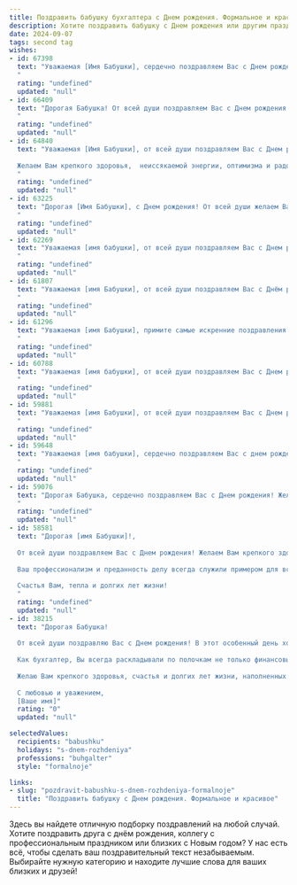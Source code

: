 ```yaml
---
title: Поздравить бабушку бухгалтера c Днем рождения. Формальное и красивое
description: Хотите поздравить бабушку c Днем рождения или другим праздником? Наш ИИ создаст незабываемое поздравление, а вы обязательно выделитесь среди других.  
date: 2024-09-07
tags: second tag
wishes:
- id: 67398
  text: "Уважаемая [Имя Бабушки], сердечно поздравляем Вас с Днем рождения!  Желаем Вам крепкого здоровья, неиссякаемой энергии, радости и оптимизма. Пусть Ваши профессиональные навыки, как опытного бухгалтера, всегда будут востребованы и приносят Вам удовлетворение.
  "
  rating: "undefined"
  updated: "null"
- id: 66409
  text: "Дорогая Бабушка! От всей души поздравляем Вас с Днем рождения! Желаем Вам крепкого здоровья, благополучия и долгих лет жизни. Пусть Ваш профессионализм и опыт всегда будут востребованы, а работа приносит Вам радость и удовлетворение. Счастья Вам, тепла и любви!
  "
  rating: "undefined"
  updated: "null"
- id: 64840
  text: "Уважаемая [Имя Бабушки], от всей души поздравляем Вас с Днем рождения!
  
  Желаем Вам крепкого здоровья,  неиссякаемой энергии, оптимизма и радости! Пусть каждый день будет полон приятных моментов, а Ваше профессиональное мастерство бухгалтера всегда будет востребовано и высоко ценимо!
  "
  rating: "undefined"
  updated: "null"
- id: 63225
  text: "Дорогая [Имя Бабушки], с Днем рождения! От всей души желаем Вам крепкого здоровья, неиссякаемой энергии и благополучия. Пусть Ваша жизнь будет наполнена радостью, любовью и приятными моментами. Желаем Вам успехов в Вашей непростой, но такой важной профессии бухгалтера. Пусть каждый день приносит Вам удовлетворение и признание Вашего профессионального мастерства!
  "
  rating: "undefined"
  updated: "null"
- id: 62269
  text: "Уважаемая [имя бабушки], от всей души поздравляем Вас с Днем рождения! Желаем Вам крепкого здоровья, оптимизма, радости и благополучия. Пусть Ваш богатый опыт и профессиональные знания всегда будут востребованы. Пусть Ваш дом будет наполнен теплом и любовью близких. Счастья Вам и долгих лет жизни!
  "
  rating: "undefined"
  updated: "null"
- id: 61807
  text: "Уважаемая [имя Бабушки], от всей души поздравляем Вас с Днём рождения! Ваша преданность профессии бухгалтера, профессионализм и любовь к своему делу всегда служили примером для многих. Желаем Вам крепкого здоровья, семейного благополучия, радости и  многих счастливых лет!
  "
  rating: "undefined"
  updated: "null"
- id: 61296
  text: "Уважаемая [имя Бабушки], примите самые искренние поздравления с Днем рождения! Желаем Вам крепкого здоровья, неиссякаемой энергии и благополучия. Пусть Ваша жизнь будет наполнена радостью, теплом и любовью близких.  Пусть Ваша работа,  бухгалтера,  приносит Вам удовлетворение и признание. Счастья Вам и долгих лет жизни!
  "
  rating: "undefined"
  updated: "null"
- id: 60788
  text: "Уважаемая [имя бабушки], от всей души поздравляем Вас с Днем рождения! Желаем Вам крепкого здоровья, оптимизма, радости и благополучия. Пусть Ваша профессиональная деятельность, как бухгалтера, всегда будет успешной и приносит Вам удовлетворение.
  "
  rating: "undefined"
  updated: "null"
- id: 59881
  text: "Уважаемая [имя Бабушки], от всей души поздравляем Вас с Днем рождения! Желаем Вам крепкого здоровья, семейного благополучия, радости и тепла в душе. Пусть Ваша жизнь будет наполнена светлыми моментами, а профессиональный опыт, накопленный за долгие годы работы бухгалтером, всегда будет востребован.
  "
  rating: "undefined"
  updated: "null"
- id: 59648
  text: "Уважаемая [имя бабушки], сердечно поздравляем Вас с днем рождения! Желаем Вам крепкого здоровья, неиссякаемой энергии, душевного тепла и  радости в каждом дне. Пусть Ваша жизнь будет наполнена  счастьем,  добротой и любовью близких.  Особую благодарность выражаем Вам за Ваш профессионализм  и  преданность работе бухгалтера. Вы – настоящий мастер своего дела,  и  Ваша  точность,  ответственность и  преданность  работе  вдохновляют  многих.  С  днем  рождения,  дорогая  бабушка!
  "
  rating: "undefined"
  updated: "null"
- id: 59076
  text: "Дорогая Бабушка, сердечно поздравляем Вас с Днем рождения! Желаем Вам крепкого здоровья, благополучия, радости и вдохновения. Пусть Ваш богатый профессиональный опыт всегда будет востребован, а Ваша мудрость и доброта согревают всех вокруг.
  "
  rating: "undefined"
  updated: "null"
- id: 58581
  text: "Дорогая [имя Бабушки]!,
  
  От всей души поздравляем Вас с Днем рождения! Желаем Вам крепкого здоровья, неиссякаемой энергии, оптимизма и радости! Пусть Ваша жизнь будет наполнена любовью, заботой и благополучием!
  
  Ваш профессионализм и преданность делу всегда служили примером для всех. С Вашим богатым опытом и точным расчетом Вы всегда были надежной опорой для всей семьи.
  
  Счастья Вам, тепла и долгих лет жизни!
  "
  rating: "undefined"
  updated: "null"
- id: 38215
  text: "Дорогая Бабушка!
  
  От всей души поздравляю Вас с Днем рождения! В этот особенный день хочу выразить Вам свою искреннюю благодарность за все тепло и заботу, которые Вы дарите своей семье. Вы — наш надежный тыл, пример терпения и мудрости.
  
  Как бухгалтер, Вы всегда раскладывали по полочкам не только финансовые отчёты, но и нашу жизнь. Ваши советы и поддержка помогали нам принимать верные решения и уверенно двигаться вперёд.
  
  Желаю Вам крепкого здоровья, счастья и долгих лет жизни, наполненных радостью и яркими моментами. Пусть каждый день приносит Вам новые поводы для улыбок, а рядом будут только преданные и любящие Вас люди.
  
  С любовью и уважением,
  [Ваше имя]"
  rating: "0"
  updated: "null"

selectedValues:
  recipients: "babushku"
  holidays: "s-dnem-rozhdeniya"
  professions: "buhgalter"
  style: "formalnoje"

links:
- slug: "pozdravit-babushku-s-dnem-rozhdeniya-formalnoje"
  title: "Поздравить бабушку c Днем рождения. Формальное и красивое"
---
```


Здесь вы найдете отличную подборку поздравлений на любой случай. 
Хотите поздравить друга с днём рождения, коллегу с профессиональным праздником или близких с Новым годом? У нас есть всё, чтобы сделать ваш поздравительный текст незабываемым. Выбирайте нужную категорию и находите лучшие слова для ваших близких и друзей!
